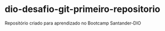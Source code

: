 # dio-desafio-git-primeiro-repositorio
Repositório criado para aprendizado no Bootcamp Santander-DIO
